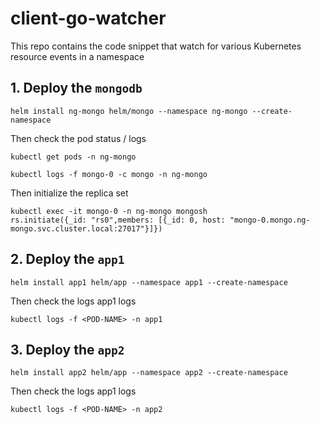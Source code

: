 # client-go-watcher
This repo contains the code snippet that watch for various Kubernetes resource events in a namespace 



## 1. Deploy the `mongodb `

```
helm install ng-mongo helm/mongo --namespace ng-mongo --create-namespace
```


Then check the pod status / logs
```
kubectl get pods -n ng-mongo

kubectl logs -f mongo-0 -c mongo -n ng-mongo
```

Then initialize the replica set
```
kubectl exec -it mongo-0 -n ng-mongo mongosh
rs.initiate({_id: "rs0",members: [{_id: 0, host: "mongo-0.mongo.ng-mongo.svc.cluster.local:27017"}]})
```

## 2. Deploy the `app1 `
```
helm install app1 helm/app --namespace app1 --create-namespace
```

Then check the logs app1 logs 
```
kubectl logs -f <POD-NAME> -n app1
```


## 3. Deploy the `app2`
```
helm install app2 helm/app --namespace app2 --create-namespace
```

Then check the logs app1 logs 
```
kubectl logs -f <POD-NAME> -n app2
```
